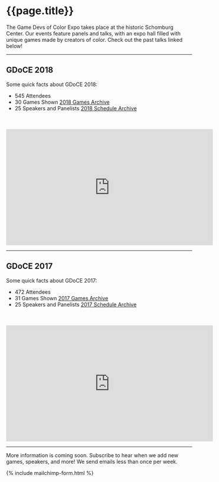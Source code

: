 # {{page.title}}

The Game Devs of Color Expo takes place at the historic Schomburg Center. Our events feature panels and talks, with an expo hall filled with unique games made by creators of color. Check out the past talks linked below!

----

## GDoCE 2018
<!-- The 2017 Game Devs of Color Expo took place on July 14, 2018 in New York City. In this day-long event at the historic Schomburg Center, we held panels and talks, with an expo hall filled with unique games made by creators of color. Talks ranged from calls to action for creating games, discussions about the culture around games, the game development process, and experiences within the games industry as people from different backgrounds. -->

Some quick facts about GDoCE 2018:

* 545 Attendees
* 30 Games Shown [2018 Games Archive](/archive/2018/games)
* 25 Speakers and Panelists [2018 Schedule Archive](/archive/2018/schedule)

<br/>
<br/>

<iframe width="560" height="315" src="https://www.youtube-nocookie.com/embed/vLaBsMsWSdQ?rel=0" frameborder="0" allow="autoplay; encrypted-media" allowfullscreen></iframe>

----

## GDoCE 2017

Some quick facts about GDoCE 2017:
* 472 Attendees
* 31 Games Shown [2017 Games Archive](/archive/2017/games)
* 25 Speakers and Panelists [2017 Schedule Archive](/archive/2017/schedule)

<br/>
<br/>

<iframe width="560" height="315" src="https://www.youtube-nocookie.com/embed/dYa6iu2m7vo?rel=0" frameborder="0" allow="autoplay; encrypted-media" allowfullscreen></iframe>

----

More information is coming soon. Subscribe to hear when we add new games, speakers, and more! We send emails less than once per week.

{% include mailchimp-form.html %}